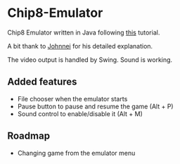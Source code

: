 # Chip8-Emulator

Chip8 Emulator written in Java following [this](https://www.youtube.com/playlist?list=PL5PyurErl12czoLyYD8za68d61T_OZsP2) tutorial.

A bit thank to [Johnnei](https://github.com/Johnnei) for his detailed explanation.

The video output is handled by Swing. Sound is working.

## Added features
- File chooser when the emulator starts
- Pause button to pause and resume the game (Alt + P)
- Sound control to enable/disable it (Alt + M)

## Roadmap
- Changing game from the emulator menu
